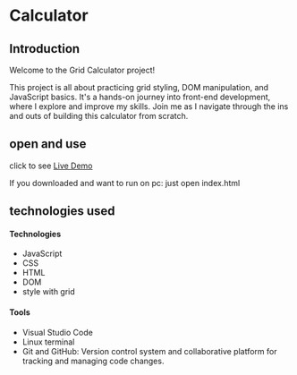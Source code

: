 # Calculator

## Introduction

Welcome to the Grid Calculator project!

This project is all about practicing grid styling, DOM manipulation, and JavaScript basics. It's a hands-on journey into front-end development, where I explore and improve my skills. Join me as I navigate through the ins and outs of building this calculator from scratch.

## open and use

click to see [Live Demo](https://giorgidzebisashvili4.github.io/calculator/)

If you downloaded and want to run on pc:
just open index.html

## technologies used

#### Technologies

- JavaScript
- CSS
- HTML
- DOM
- style with grid

#### Tools

- Visual Studio Code
- Linux terminal
- Git and GitHub: Version control system and collaborative platform for tracking and managing code changes.
